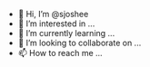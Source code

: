 - 👋 Hi, I’m @sjoshee
- 👀 I’m interested in ...
- 🌱 I’m currently learning ...
- 💞️ I’m looking to collaborate on ...
- 📫 How to reach me ...

<!---
sjoshee/sjoshee is a ✨ special ✨ repository because its `README.md` (this file) appears on your GitHub profile.
You can click the Preview link to take a look at your changes.
--->
